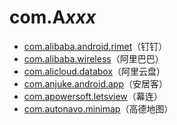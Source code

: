 # com.A*xxx*

- [com.alibaba.android.rimet](./com.alibaba.android.rimet/readme.md)（钉钉）
- [com.alibaba.wireless](./com.alibaba.wireless/readme.md)（阿里巴巴）
- [com.alicloud.databox](./com.alicloud.databox/readme.md)（阿里云盘）
- [com.anjuke.android.app](./com.anjuke.android.app/readme.md)（安居客）
- [com.apowersoft.letsview](./com.apowersoft.letsview/readme.md)（幕连）
- [com.autonavo.minimap](./com.autonavi.minimap/readme.md)（高德地图）